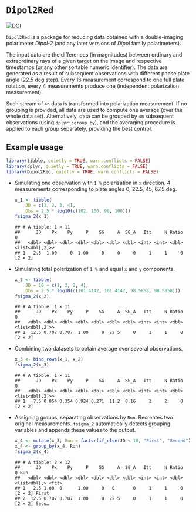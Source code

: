 
# `Dipol2Red`


[![DOI](https://zenodo.org/badge/157691595.svg)](https://zenodo.org/badge/latestdoi/157691595)


`Dipol2Red` is a package for reducing data obtained with a
double-imaging polarimeter *Dipol-2* (and any later versions of *Dipol*
family polarimeters).

The input data are the differences (in magnitudes) between ordinary and
extraordinary rays of a given target on the image and respective
timestamps (or any other sortable numeric identifier). The data are
generated as a result of subsequent observations with different phase
plate angle (22.5 deg step). Every 16 measurement correspond to one full
plate rotation, every 4 measurements produce one (independent
polarization measurement).

Such stream of `4n` data is transformed into polarization measurement.
If no grouping is provided, all data are used to compute one average
(over the whole data set). Alternatively, data can be grouped by `4m`
subsequent observations (using `dplyr::group_by`), and the averaging
procedure is applied to each group separately, providing the best
control.

## Example usage

``` r
library(tibble, quietly = TRUE, warn.conflicts = FALSE)
library(dplyr, quietly = TRUE, warn.conflicts = FALSE)
library(Dipol2Red, quietly = TRUE, warn.conflicts = FALSE)
```

  - Simulating one observation with `1 %` polarization in `x` direction.
    4 measurements corresponding to plate angles 0, 22.5, 45, 67.5 deg.
    
    ``` r
    x_1 <- tibble(
        JD = c(1, 2, 3, 4), 
        Obs = 2.5 * log10(c(102, 100, 98, 100)))
    fsigma_2(x_1)
    ```
    
        ## # A tibble: 1 × 11
        ##      JD    Px    Py     P    SG     A  SG_A   Itt     N Ratio               Q
        ##   <dbl> <dbl> <dbl> <dbl> <dbl> <dbl> <dbl> <int> <int> <dbl> <list<dbl[,2]>>
        ## 1   2.5  1.00     0  1.00     0     0     0     1     1     0         [2 × 2]

  - Simulating total polarization of `1 %` and equal `x` and `y`
    components.
    
    ``` r
    x_2 <- tibble(
        JD = 10 + c(1, 2, 3, 4), 
        Obs = 2.5 * log10(c(101.4142, 101.4142, 98.5858, 98.5858)))
    fsigma_2(x_2)
    ```
    
        ## # A tibble: 1 × 11
        ##      JD    Px    Py     P    SG     A  SG_A   Itt     N Ratio               Q
        ##   <dbl> <dbl> <dbl> <dbl> <dbl> <dbl> <dbl> <int> <int> <dbl> <list<dbl[,2]>>
        ## 1  12.5 0.707 0.707  1.00     0  22.5     0     1     1     0         [2 × 2]

  - Combining two datasets to obtain average over several observations.
    
    ``` r
    x_3 <- bind_rows(x_1, x_2)
    fsigma_2(x_3)
    ```
    
        ## # A tibble: 1 × 11
        ##      JD    Px    Py     P    SG     A  SG_A   Itt     N Ratio               Q
        ##   <dbl> <dbl> <dbl> <dbl> <dbl> <dbl> <dbl> <int> <int> <dbl> <list<dbl[,2]>>
        ## 1   7.5 0.854 0.354 0.924 0.271  11.2  8.16     2     2     0         [2 × 2]

  - Assigning groups, separating observations by `Run`. Recreates two
    original measurements. `fsigma_2` automatically detects grouping
    variables and appends these values to the output.
    
    ``` r
    x_4 <- mutate(x_3, Run = factor(if_else(JD < 10, "First", "Second")))
    x_4 <- group_by(x_4, Run)
    fsigma_2(x_4)
    ```
    
        ## # A tibble: 2 × 12
        ##      JD    Px    Py     P    SG     A  SG_A   Itt     N Ratio            Q Run  
        ##   <dbl> <dbl> <dbl> <dbl> <dbl> <dbl> <dbl> <int> <int> <dbl> <list<dbl[,> <fct>
        ## 1   2.5 1.00  0      1.00     0   0       0     1     1     0      [2 × 2] First
        ## 2  12.5 0.707 0.707  1.00     0  22.5     0     1     1     0      [2 × 2] Seco…
